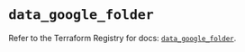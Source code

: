 # `data_google_folder`

Refer to the Terraform Registry for docs: [`data_google_folder`](https://registry.terraform.io/providers/hashicorp/google-beta/5.18.0/docs/data-sources/google_folder).
